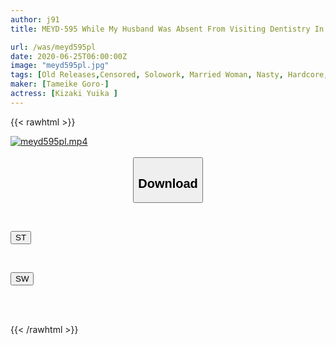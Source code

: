```yaml
---
author: j91
title: MEYD-595 While My Husband Was Absent From Visiting Dentistry In Reality, I Got Into Adultery SEX Many Times Enough To Come To Shoot AV And Make Convulsion 120 Times. Kizaki Yui Flower

url: /was/meyd595pl
date: 2020-06-25T06:00:00Z
image: "meyd595pl.jpg"
tags: [Old Releases,Censored, Solowork, Married Woman, Nasty, Hardcore, Squirting, Affair, Cuckold	]
maker: [Tameike Goro-]
actress: [Kizaki Yuika ]
---
```



{{< rawhtml >}}

<div class="video" data-videoid="bq3lrLMxxXsdlj">
    <a href="javascript:;">
        <img src="/was/meyd595pl/meyd595pl.jpg" width="WIDTH" height="HEIGHT" alt="meyd595pl.mp4" loading="lazy">
    </a>
</div>

<script type="text/javascript" src="https://j91.asia/asset/on-demand-st.js"></script>

<br>
  <link rel="stylesheet" href="https://j91.asia/asset/bs5.css">
  
  <center>
  <button class="btn btn-primary" type="button" data-bs-toggle="collapse" data-bs-target=".multi-collapse" aria-expanded="false" aria-controls="multiCollapseExample1 multiCollapseExample2"><h2>Download</h2></button></center>
</p>
<div class="row">
  <div class="col">
    <div class="collapse multi-collapse" id="multiCollapseExample1">
      <div class="card card-body">
	      	      <br>
<div class="buttons">  
<p><a href="https://streamtape.to/v/bq3lrLMxxXsdlj" target="_blank"><button class="btn-hover color-3"><i class="fa fa-download"></i> ST</button></a></p></div>
    </div>
  </div>
</div>
  <div class="col">
    <div class="collapse multi-collapse" id="multiCollapseExample2">
      <div class="card card-body">
	      <br>
<div class="buttons">
<p><a href="https://flaswish.com/a33tnu8lb9rx" target="_blank"><button class="btn-hover color-2"><i class="fa fa-download"></i> SW</button></a></p></div>
<br><br>
      </div>
    </div>
  </div>
</div>

{{< /rawhtml >}}